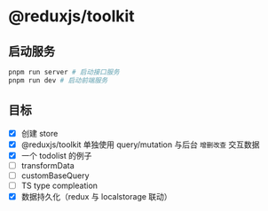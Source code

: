# @reduxjs/toolkit

## 启动服务

```sh
pnpm run server # 启动接口服务
pnpm run dev # 启动前端服务
```

## 目标

- [x] 创建 store
- [x] @reduxjs/toolkit 单独使用 query/mutation 与后台 `增删改查` 交互数据
- [x] 一个 todolist 的例子
- [ ] transformData
- [ ] customBaseQuery
- [ ] TS type compleation
- [x] 数据持久化（redux 与 localstorage 联动）

